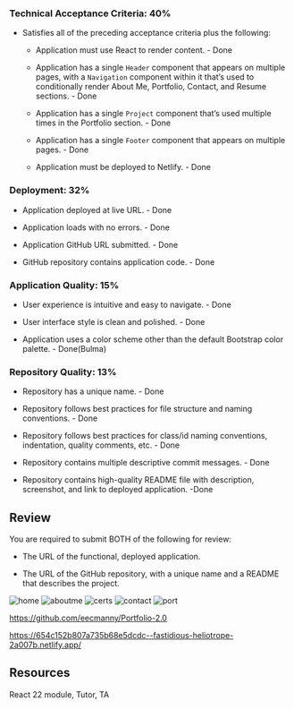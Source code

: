 ### Technical Acceptance Criteria: 40%

* Satisfies all of the preceding acceptance criteria plus the following:

  * Application must use React to render content. - Done

  * Application has a single `Header` component that appears on multiple pages, with a `Navigation` component within it that’s used to conditionally render About Me, Portfolio, Contact, and Resume sections. - Done

  * Application has a single `Project` component that’s used multiple times in the Portfolio section. - Done

  * Application has a single `Footer` component that appears on multiple pages. - Done

  * Application must be deployed to Netlify. - Done 

### Deployment: 32%

* Application deployed at live URL. - Done

* Application loads with no errors. - Done

* Application GitHub URL submitted. - Done

* GitHub repository contains application code. - Done

### Application Quality: 15%

* User experience is intuitive and easy to navigate. - Done

* User interface style is clean and polished. - Done

* Application uses a color scheme other than the default Bootstrap color palette. - Done(Bulma)

### Repository Quality: 13%

* Repository has a unique name. - Done

* Repository follows best practices for file structure and naming conventions. - Done

* Repository follows best practices for class/id naming conventions, indentation, quality comments, etc. - Done

* Repository contains multiple descriptive commit messages. - Done

* Repository contains high-quality README file with description, screenshot, and link to deployed application. -Done

## Review

You are required to submit BOTH of the following for review:

* The URL of the functional, deployed application.

* The URL of the GitHub repository, with a unique name and a README that describes the project.


![home](https://github.com/eecmanny/Portfolio-2.0/assets/130661353/9d25f9de-5a98-4dd3-9c10-dc52fa31c762)
![aboutme](https://github.com/eecmanny/Portfolio-2.0/assets/130661353/49a89140-282e-4dfc-a410-519d2cc1f45c)
![certs](https://github.com/eecmanny/Portfolio-2.0/assets/130661353/4b52d9e6-793c-4770-a565-168a1ef20816)
![contact](https://github.com/eecmanny/Portfolio-2.0/assets/130661353/aead6f1f-b949-49cf-b25f-304b4a10df19)
![port](https://github.com/eecmanny/Portfolio-2.0/assets/130661353/5d6115ea-5a95-427f-9693-0db25bb4a64d)


https://github.com/eecmanny/Portfolio-2.0

https://654c152b807a735b68e5dcdc--fastidious-heliotrope-2a007b.netlify.app/

## Resources
React 22 module,
Tutor,
TA

